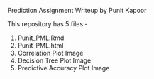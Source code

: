 Prediction Assignment Writeup by Punit Kapoor

This repository has 5 files -
1. Punit_PML.Rmd
2. Punit_PML.html
3. Correlation Plot Image
4. Decision Tree Plot Image
5. Predictive Accuracy Plot Image
